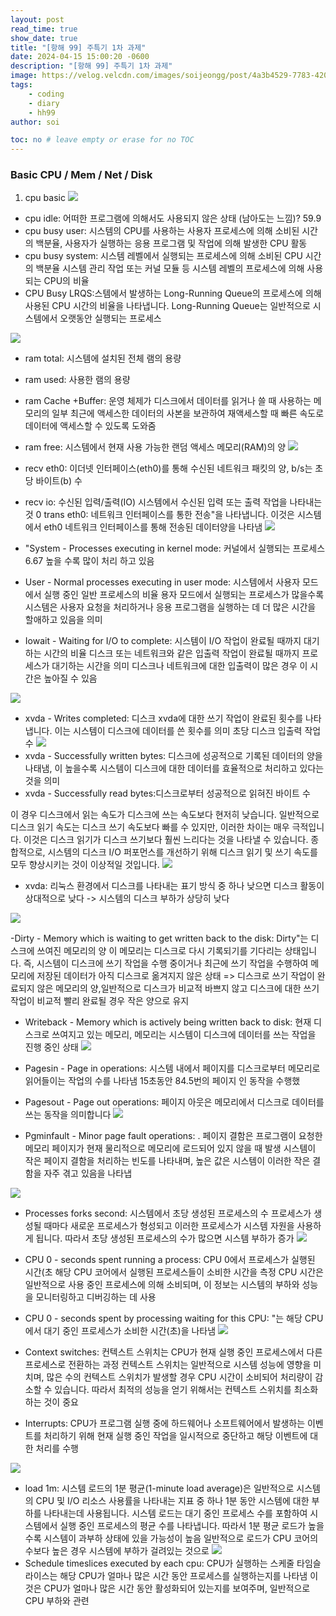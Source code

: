 ```yaml
---
layout: post
read_time: true
show_date: true
title: "[항해 99] 주특기 1차 과제"
date: 2024-04-15 15:00:20 -0600
description: "[항해 99] 주특기 1차 과제"
image: https://velog.velcdn.com/images/soijeongg/post/4a3b4529-7783-4201-90f4-03de54197e08/image.png
tags: 
    - coding
    - diary
    - hh99
author: soi

toc: no # leave empty or erase for no TOC
---
```


### Basic CPU / Mem / Net / Disk

1. cpu basic
![](https://velog.velcdn.com/images/soijeongg/post/73b8d9f8-e75f-4a22-bcf1-d67ed6e1e973/image.png)

- cpu idle: 어떠한 프로그램에 의해서도 사용되지 않은 상태 (남아도는 느낌)? 59.9
- cpu busy user: 시스템의 CPU를 사용하는 사용자 프로세스에 의해 소비된 시간의 백분율, 사용자가 실행하는 응용 프로그램 및 작업에 의해 발생한 CPU 활동
- cpu busy system: 시스템 레벨에서 실행되는 프로세스에 의해 소비된 CPU 시간의 백분율
시스템 관리 작업 또는 커널 모듈 등 시스템 레벨의 프로세스에 의해 사용되는 CPU의 비율
- CPU Busy LRQS:스템에서 발생하는 Long-Running Queue의 프로세스에 의해 사용된 CPU 시간의 비율을 나타냅니다. Long-Running Queue는 일반적으로 시스템에서 오랫동안 실행되는 프로세스

![](https://velog.velcdn.com/images/soijeongg/post/1783c385-a47c-4450-901c-b4e306385334/image.png)
- ram total: 시스템에 설치된 전체 램의 용량
- ram used: 사용한 램의 용량
- ram Cache +Buffer:  운영 체제가 디스크에서 데이터를 읽거나 쓸 때 사용하는 메모리의 일부 최근에 액세스한 데이터의 사본을 보관하여 재액세스할 때 빠른 속도로 데이터에 액세스할 수 있도록 도와줌
- ram free: 시스템에서 현재 사용 가능한 랜덤 액세스 메모리(RAM)의 양
![](https://velog.velcdn.com/images/soijeongg/post/b7a722d4-4eb4-4308-a5d4-30a5f6a06d96/image.png)
- recv eth0: 이더넷 인터페이스(eth0)를 통해 수신된 네트워크 패킷의 양, b/s는 초당 바이트(b) 수
- recv io: 수신된 입력/출력(IO) 시스템에서 수신된 입력 또는 출력 작업을 나타내는 것
0 trans eth0: 네트워크 인터페이스를 통한 전송"을 나타냅니다. 이것은 시스템에서 eth0 네트워크 인터페이스를 통해 전송된 데이터양을 나타냄
![](https://velog.velcdn.com/images/soijeongg/post/00d937b2-02d2-4e3e-b1df-8043eea35693/image.png)

- "System - Processes executing in kernel mode: 커널에서 실행되는 프로세스 6.67
높을 수록 많이 처리 하고 있음
- User - Normal processes executing in user mode: 시스템에서 사용자 모드에서 실행 중인 일반 프로세스의 비율 
용자 모드에서 실행되는 프로세스가 많을수록 시스템은 사용자 요청을 처리하거나 응용 프로그램을 실행하는 데 더 많은 시간을 할애하고 있음을 의미
- Iowait - Waiting for I/O to complete:  시스템이 I/O 작업이 완료될 때까지 대기하는 시간의 비율
디스크 또는 네트워크와 같은 입출력 작업이 완료될 때까지 프로세스가 대기하는 시간을 의미
디스크나 네트워크에 대한 입출력이 많은 경우 이 시간은 높아질 수 있음

![](https://velog.velcdn.com/images/soijeongg/post/c7fbdc35-1acf-4dfa-8031-75ab7f7241a3/image.png)

- xvda - Writes completed: 디스크 xvda에 대한 쓰기 작업이 완료된 횟수를 나타냅니다. 이는 시스템이 디스크에 데이터를 쓴 횟수를 의미
초당 디스크 입출력 작업 수
![](https://velog.velcdn.com/images/soijeongg/post/31bfc665-d2a6-4a77-9146-dd9a6de87e2f/image.png)
- xvda - Successfully written bytes: 디스크에 성공적으로 기록된 데이터의 양을 나태냄, 이 높을수록 시스템이 디스크에 대한 데이터를 효율적으로 처리하고 있다는 것을 의미
- xvda - Successfully read bytes:디스크로부터 성공적으로 읽혀진 바이트 수

이 경우 디스크에서 읽는 속도가 디스크에 쓰는 속도보다 현저히 낮습니다. 일반적으로 디스크 읽기 속도는 디스크 쓰기 속도보다 빠를 수 있지만, 이러한 차이는 매우 극적입니다. 이것은 디스크 읽기가 디스크 쓰기보다 훨씬 느리다는 것을 나타낼 수 있습니다. 종합적으로, 시스템의 디스크 I/O 퍼포먼스를 개선하기 위해 디스크 읽기 및 쓰기 속도를 모두 향상시키는 것이 이상적일 것입니다.
![](https://velog.velcdn.com/images/soijeongg/post/7ef24ede-110e-4c8e-949d-983d9a76a605/image.png)

- xvda: 리눅스 환경에서 디스크를 나타내는 표기 방식 중 하나 낮으면 디스크 활동이 상대적으로 낮다 -> 시스템의 디스크 부하가 상당히 낮다 

![](https://velog.velcdn.com/images/soijeongg/post/86206d91-45f6-44f7-8dd7-ab6bee9903f3/image.png)

-Dirty - Memory which is waiting to get written back to the disk: Dirty"는 디스크에 쓰여진 메모리의 양 
이 메모리는 디스크로 다시 기록되기를 기다리는 상태입니다. 즉, 시스템이 디스크에 쓰기 작업을 수행 중이거나 최근에 쓰기 작업을 수행하여 메모리에 저장된 데이터가 아직 디스크로 옮겨지지 않은 상태
=> 디스크로 쓰기 작업이 완료되지 않은 메모리의 양,일반적으로 디스크가 비교적 바쁘지 않고 디스크에 대한 쓰기 작업이 비교적 빨리 완료될 경우 작은 양으로 유지

- Writeback - Memory which is actively being written back to disk: 
현재 디스크로 쓰여지고 있는 메모리, 메모리는 시스템이 디스크에 데이터를 쓰는 작업을 진행 중인 상태
![](https://velog.velcdn.com/images/soijeongg/post/e133e094-653e-40e1-99fd-3e53e40df946/image.png)

- Pagesin - Page in operations: 시스템 내에서 페이지를 디스크로부터 메모리로 읽어들이는 작업의 수를 나타냄 15초동안   84.5번의 페이지 인 동작을 수행했
- Pagesout - Page out operations:  페이지 아웃은 메모리에서 디스크로 데이터를 쓰는 동작을 의미합니다
![](https://velog.velcdn.com/images/soijeongg/post/2391d708-a411-4994-a869-a3bd9283a22c/image.png)

- Pgminfault - Minor page fault operations: . 페이지 결함은 프로그램이 요청한 메모리 페이지가 현재 물리적으로 메모리에 로드되어 있지 않을 때 발생
시스템이 작은 페이지 결함을 처리하는 빈도를 나타내며, 높은 값은 시스템이 이러한 작은 결함을 자주 겪고 있음을 나타냅

![](https://velog.velcdn.com/images/soijeongg/post/c2182ee1-e8b2-4480-b729-11a55eec6001/image.png)

- Processes forks second: 시스템에서 초당 생성된 프로세스의 수
 프로세스가 생성될 때마다 새로운 프로세스가 형성되고 이러한 프로세스가 시스템 자원을 사용하게 됩니다. 따라서 초당 생성된 프로세스의 수가 많으면 시스템 부하가 증가
![](https://velog.velcdn.com/images/soijeongg/post/134f7a6e-3d85-42cf-bfac-e050ab02274b/image.png)

- CPU 0 - seconds spent running a process:  CPU 0에서 프로세스가 실행된 시간(초
해당 CPU 코어에서 실행된 프로세스들이 소비한 시간을 측정
 CPU 시간은 일반적으로 사용 중인 프로세스에 의해 소비되며, 이 정보는 시스템의 부하와 성능을 모니터링하고 디버깅하는 데 사용
 - CPU 0 - seconds spent by processing waiting for this CPU: "는 해당 CPU에서 대기 중인 프로세스가 소비한 시간(초)을 나타냄
 ![](https://velog.velcdn.com/images/soijeongg/post/d6faf164-f97c-4d4d-a37b-048700a59927/image.png)

- Context switches: 컨텍스트 스위치는 CPU가 현재 실행 중인 프로세스에서 다른 프로세스로 전환하는 과정
컨텍스트 스위치는 일반적으로 시스템 성능에 영향을 미치며, 많은 수의 컨텍스트 스위치가 발생할 경우 CPU 시간이 소비되어 처리량이 감소할 수 있습니다. 따라서 최적의 성능을 얻기 위해서는 컨텍스트 스위치를 최소화하는 것이 중요

- Interrupts: CPU가 프로그램 실행 중에 하드웨어나 소프트웨어에서 발생하는 이벤트를 처리하기 위해 현재 실행 중인 작업을 일시적으로 중단하고 해당 이벤트에 대한 처리를 수행

![](https://velog.velcdn.com/images/soijeongg/post/4fc356b2-9a4e-454a-893f-8c07b4a6c21d/image.png)

- load 1m: 시스템 로드의 1분 평균(1-minute load average)은 일반적으로 시스템의 CPU 및 I/O 리소스 사용률을 나타내는 지표 중 하나
 1분 동안 시스템에 대한 부하를 나타내는데 사용됩니다. 시스템 로드는 대기 중인 프로세스 수를 포함하여 시스템에서 실행 중인 프로세스의 평균 수를 나타냅니다. 따라서 1분 평균 로드가 높을수록 시스템이 과부하 상태에 있을 가능성이 높음
 일반적으로 로드가 CPU 코어의 수보다 높은 경우 시스템에 부하가 걸려있는 것으로 
 ![](https://velog.velcdn.com/images/soijeongg/post/85dc5d34-ec00-4bdd-baf7-7b277f7eb3e6/image.png)
- Schedule timeslices executed by each cpu:
 CPU가 실행하는 스케줄 타임슬라이스는 해당 CPU가 얼마나 많은 시간 동안 프로세스를 실행하는지를 나타냄
 이것은 CPU가 얼마나 많은 시간 동안 활성화되어 있는지를 보여주며, 일반적으로 CPU 부하와 관련